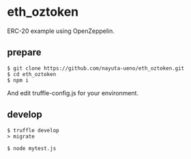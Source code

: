 # eth_oztoken

ERC-20 example using OpenZeppelin.

## prepare

```console
$ git clone https://github.com/nayuta-ueno/eth_oztoken.git
$ cd eth_oztoken
$ npm i
```

And edit truffle-config.js for your environment.

## develop

```console
$ truffle develop
> migrate
```

```console
$ node mytest.js
```
